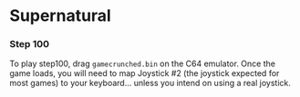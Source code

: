 # Supernatural

### Step 100

To play step100, drag `gamecrunched.bin` on the C64 emulator. Once the game loads, you will need to map Joystick #2 (the joystick expected for most games) to your keyboard... unless you intend on using a real joystick.

